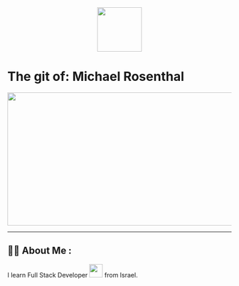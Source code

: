 <div id="header" align="center">
  <img src="https://media.giphy.com/media/M9gbBd9nbDrOTu1Mqx/giphy.gif" width="100"/>
</div>
<h1>
  The git of: Michael Rosenthal
</h1>
<div align="center">
  <img src="https://media.giphy.com/media/dWesBcTLavkZuG35MI/giphy.gif" width="600" height="300"/>
</div>

---

:woman_technologist: 
About Me :
---
I learn Full Stack Developer <img src="https://media.giphy.com/media/WUlplcMpOCEmTGBtBW/giphy.gif" width="30"> from Israel.


